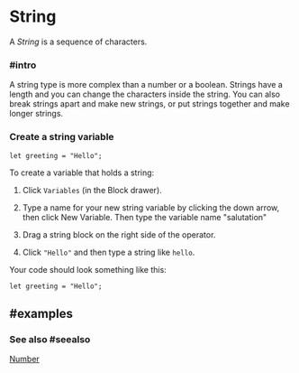 # String

A *String* is a sequence of characters.

### #intro

A string type is more complex than a number or a boolean. Strings have a length and you can change the characters inside the string. You can also break strings apart and make new strings, or put strings together and make longer strings.

### Create a string variable

```block
let greeting = "Hello";
```

To create a variable that holds a string:

1. Click `Variables` (in the Block drawer).

2. Type a name for your new string variable by clicking the down arrow, then click New Variable. Then type the variable name "salutation"

3. Drag a string block on the right side of the operator.

4. Click `"Hello"` and then type a string like `hello`.

Your code should look something like this:

```block
let greeting = "Hello";
```

## #examples

### See also #seealso

[Number](/types/number)